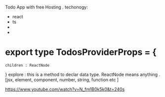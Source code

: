 Todo App with free Hosting . 
techonogy: 
* react
* ts 
* 
*


# export type TodosProviderProps = {
    children : ReactNode
}
explore : this is a method to declar data type. ReactNode means anything . [jsx, element, component, number, string, function etc ]


https://www.youtube.com/watch?v=N_fm1B0k5k0&t=240s